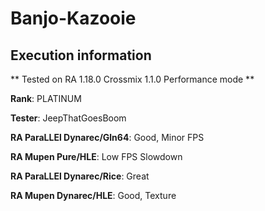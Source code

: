 # Banjo-Kazooie 

## Execution information


** Tested on RA 1.18.0 Crossmix 1.1.0 Performance mode **


**Rank**: PLATINUM


**Tester**: JeepThatGoesBoom



**RA ParaLLEl Dynarec/Gln64**: Good, Minor FPS


**RA Mupen Pure/HLE**: Low FPS Slowdown


**RA ParaLLEl Dynarec/Rice**: Great


**RA Mupen Dynarec/HLE**: Good, Texture